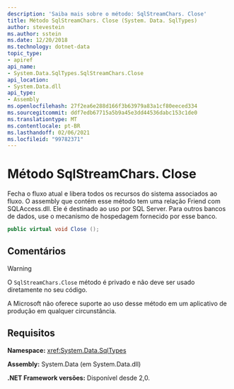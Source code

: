 ```yaml
---
description: 'Saiba mais sobre o método: SqlStreamChars. Close'
title: Método SqlStreamChars. Close (System. Data. SqlTypes)
author: stevestein
ms.author: sstein
ms.date: 12/20/2018
ms.technology: dotnet-data
topic_type:
- apiref
api_name:
- System.Data.SqlTypes.SqlStreamChars.Close
api_location:
- System.Data.dll
api_type:
- Assembly
ms.openlocfilehash: 27f2ea6e288d166f3b63979a83a1cf80eeced334
ms.sourcegitcommit: ddf7edb67715a5b9a45e3dd44536dabc153c1de0
ms.translationtype: MT
ms.contentlocale: pt-BR
ms.lasthandoff: 02/06/2021
ms.locfileid: "99782371"
---
```

# <a name="sqlstreamcharsclose-method"></a>Método SqlStreamChars. Close

Fecha o fluxo atual e libera todos os recursos do sistema associados ao fluxo. O assembly que contém esse método tem uma relação Friend com SQLAccess.dll. Ele é destinado ao uso por SQL Server. Para outros bancos de dados, use o mecanismo de hospedagem fornecido por esse banco.

```csharp
public virtual void Close ();
```

## <a name="remarks"></a>Comentários

> [!WARNING]
> O `SqlStreamChars.Close` método é privado e não deve ser usado diretamente no seu código.
>
> A Microsoft não oferece suporte ao uso desse método em um aplicativo de produção em qualquer circunstância.

## <a name="requirements"></a>Requisitos

**Namespace:** <xref:System.Data.SqlTypes>

**Assembly:** System.Data (em System.Data.dll)

**.NET Framework versões:** Disponível desde 2,0.
